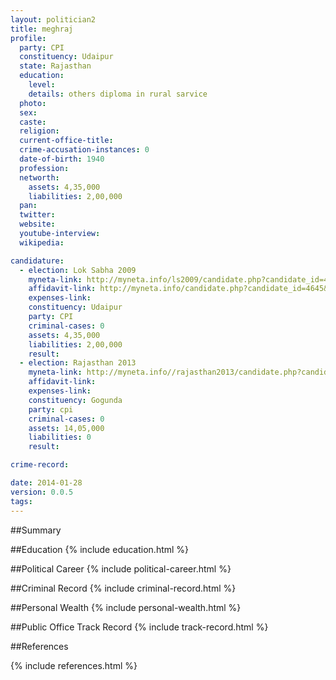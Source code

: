 ```yaml
---
layout: politician2
title: meghraj
profile: 
  party: CPI
  constituency: Udaipur
  state: Rajasthan
  education: 
    level: 
    details: others diploma in rural sarvice
  photo: 
  sex: 
  caste: 
  religion: 
  current-office-title: 
  crime-accusation-instances: 0
  date-of-birth: 1940
  profession: 
  networth: 
    assets: 4,35,000
    liabilities: 2,00,000
  pan: 
  twitter: 
  website: 
  youtube-interview: 
  wikipedia: 

candidature: 
  - election: Lok Sabha 2009
    myneta-link: http://myneta.info/ls2009/candidate.php?candidate_id=4645
    affidavit-link: http://myneta.info/candidate.php?candidate_id=4645&scan=original
    expenses-link: 
    constituency: Udaipur 
    party: CPI
    criminal-cases: 0
    assets: 4,35,000
    liabilities: 2,00,000
    result:  
  - election: Rajasthan 2013
    myneta-link: http://myneta.info//rajasthan2013/candidate.php?candidate_id=688
    affidavit-link: 
    expenses-link: 
    constituency: Gogunda 
    party: cpi
    criminal-cases: 0
    assets: 14,05,000
    liabilities: 0
    result:  

crime-record: 

date: 2014-01-28
version: 0.0.5
tags: 
---
```

##Summary


##Education
{% include education.html %}


##Political Career
{% include political-career.html %}


##Criminal Record
{% include criminal-record.html %}


##Personal Wealth
{% include personal-wealth.html %}


##Public Office Track Record
{% include track-record.html %}


##References


{% include references.html %}